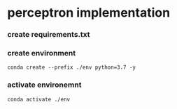 # perceptron implementation

### create requirements.txt

### create environment
```
conda create --prefix ./env python=3.7 -y

```

### activate environemnt
```
conda activate ./env

```

